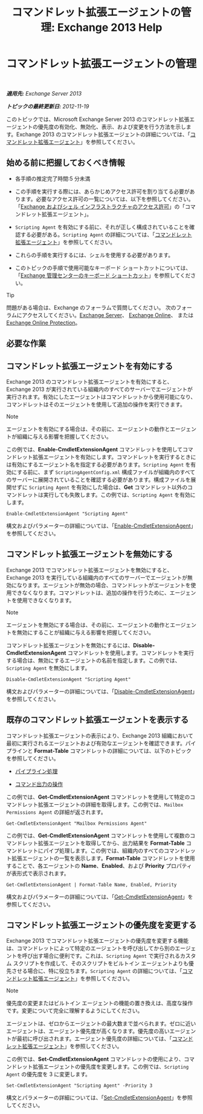 ﻿---
title: 'コマンドレット拡張エージェントの管理: Exchange 2013 Help'
TOCTitle: コマンドレット拡張エージェントの管理
ms:assetid: 9141b3cb-ad13-4415-be2f-aa89f91445f5
ms:mtpsurl: https://technet.microsoft.com/ja-jp/library/Dd298143(v=EXCHG.150)
ms:contentKeyID: 50555816
ms.date: 05/23/2018
mtps_version: v=EXCHG.150
ms.translationtype: MT
---

# コマンドレット拡張エージェントの管理

 

_**適用先:** Exchange Server 2013_

_**トピックの最終更新日:** 2012-11-19_

このトピックでは、Microsoft Exchange Server 2013 のコマンドレット拡張エージェントの優先度の有効化、無効化、表示、および変更を行う方法を示します。Exchange 2013 のコマンドレット拡張エージェントの詳細については、「[コマンドレット拡張エージェント](cmdlet-extension-agents-exchange-2013-help.md)」を参照してください。

## 始める前に把握しておくべき情報

  - 各手順の推定完了時間:5 分未満

  - この手順を実行する際には、あらかじめアクセス許可を割り当てる必要があります。必要なアクセス許可の一覧については、以下を参照してください。「[Exchange およびシェル インフラストラクチャのアクセス許可](exchange-and-shell-infrastructure-permissions-exchange-2013-help.md)」の「コマンドレット拡張エージェント」。

  - `Scripting Agent` を有効にする前に、それが正しく構成されていることを確認する必要がある。`Scripting Agent` の詳細については、「[コマンドレット拡張エージェント](cmdlet-extension-agents-exchange-2013-help.md)」を参照してください。

  - これらの手順を実行するには、シェルを使用する必要があります。

  - このトピックの手順で使用可能なキーボード ショートカットについては、「[Exchange 管理センターのキーボード ショートカット](keyboard-shortcuts-in-the-exchange-admin-center-exchange-online-protection-help.md)」を参照してください。


> [!TIP]
> 問題がある場合は、Exchange のフォーラムで質問してください。 次のフォーラムにアクセスしてください。<A href="https://go.microsoft.com/fwlink/p/?linkid=60612">Exchange Server</A>、 <A href="https://go.microsoft.com/fwlink/p/?linkid=267542">Exchange Online</A>、 または <A href="https://go.microsoft.com/fwlink/p/?linkid=285351">Exchange Online Protection</A>。



## 必要な作業

## コマンドレット拡張エージェントを有効にする

Exchange 2013 のコマンドレット拡張エージェントを有効にすると、Exchange 2013 が実行されている組織内のすべてのサーバーでエージェントが実行されます。有効にしたエージェントはコマンドレットから使用可能になり、コマンドレットはそのエージェントを使用して追加の操作を実行できます。


> [!NOTE]
> エージェントを有効にする場合は、その前に、エージェントの動作とエージェントが組織に与える影響を把握してください。



この例では、**Enable-CmdletExtensionAgent** コマンドレットを使用してコマンドレット拡張エージェントを有効にします。コマンドレットを実行するときには有効にするエージェント名を指定する必要があります。`Scripting Agent` を有効にする前に、まず `ScriptingAgentConfig.xml` 構成ファイルが組織内のすべてのサーバーに展開されていることを確認する必要があります。構成ファイルを展開せずに `Scripting Agent` を有効にした場合は、**Get** コマンドレット以外のコマンドレットは実行しても失敗します。この例では、`Scripting Agent` を有効にします。

    Enable-CmdletExtensionAgent "Scripting Agent"

構文およびパラメーターの詳細については、「[Enable-CmdletExtensionAgent](https://technet.microsoft.com/ja-jp/library/dd335192\(v=exchg.150\))」を参照してください。

## コマンドレット拡張エージェントを無効にする

Exchange 2013 でコマンドレット拡張エージェントを無効にすると、Exchange 2013 を実行している組織内のすべてのサーバーでエージェントが無効になります。エージェントが無効の場合、コマンドレットがエージェントを使用できなくなります。コマンドレットは、追加の操作を行うために、エージェントを使用できなくなります。


> [!NOTE]
> エージェントを無効にする場合は、その前に、エージェントの動作とエージェントを無効にすることが組織に与える影響を把握してください。



コマンドレット拡張エージェントを無効にするには、**Disable-CmdletExtensionAgent** コマンドレットを使用します。コマンドレットを実行する場合は、無効にするエージェントの名前を指定します。この例では、`Scripting Agent` を無効にします。

    Disable-CmdletExtensionAgent "Scripting Agent"

構文およびパラメーターの詳細については、「[Disable-CmdletExtensionAgent](https://technet.microsoft.com/ja-jp/library/dd298132\(v=exchg.150\))」を参照してください。

## 既存のコマンドレット拡張エージェントを表示する

コマンドレット拡張エージェントの表示により、Exchange 2013 組織において最初に実行されるエージェントおよび有効なエージェントを確認できます。パイプラインと **Format-Table** コマンドレットの詳細については、以下のトピックを参照してください。

  - [パイプライン処理](https://technet.microsoft.com/ja-jp/library/aa998260\(v=exchg.150\))

  - [コマンド出力の操作](working-with-command-output-exchange-2013-help.md)

この例では、**Get-CmdletExtensionAgent** コマンドレットを使用して特定のコマンドレット拡張エージェントの詳細を取得します。この例では、`Mailbox Permissions Agent` の詳細が返されます。

    Get-CmdletExtensionAgent "Mailbox Permissions Agent"

この例では、**Get-CmdletExtensionAgent** コマンドレットを使用して複数のコマンドレット拡張エージェントを取得してから、出力結果を **Format-Table** コマンドレットにパイプ処理します。この例では、組織内のすべてのコマンドレット拡張エージェントの一覧を表示します。**Format-Table** コマンドレットを使用することで、各エージェントの **Name**、**Enabled**、および **Priority** プロパティが表形式で表示されます。

    Get-CmdletExtensionAgent | Format-Table Name, Enabled, Priority

構文およびパラメーターの詳細については、「[Get-CmdletExtensionAgent](https://technet.microsoft.com/ja-jp/library/dd297946\(v=exchg.150\))」を参照してください。

## コマンドレット拡張エージェントの優先度を変更する

Exchange 2013 でコマンドレット拡張エージェントの優先度を変更する機能は、コマンドレットによって特定のエージェントを呼び出してから別のエージェントを呼び出す場合に便利です。これは、`Scripting Agent` で実行されるカスタム スクリプトを作成して、そのスクリプトをビルトイン エージェントよりも優先させる場合に、特に役立ちます。`Scripting Agent` の詳細については、「[コマンドレット拡張エージェント](cmdlet-extension-agents-exchange-2013-help.md)」を参照してください。


> [!NOTE]
> 優先度の変更またはビルトイン エージェントの機能の置き換えは、高度な操作です。変更について完全に理解するようにしてください。



エージェントは、ゼロからエージェントの最大数まで並べられます。ゼロに近いエージェントは、エージェント優先度が高くなります。優先度の高いエージェントが最初に呼び出されます。エージェント優先度の詳細については、「[コマンドレット拡張エージェント](cmdlet-extension-agents-exchange-2013-help.md)」を参照してください。

この例では、**Set-CmdletExtensionAgent** コマンドレットの使用により、コマンドレット拡張エージェントの優先度を変更します。この例では、`Scripting Agent` の優先度を 3 に変更します。

    Set-CmdletExtensionAgent "Scripting Agent" -Priority 3

構文とパラメーターの詳細については、「[Set-CmdletExtensionAgent](https://technet.microsoft.com/ja-jp/library/dd335175\(v=exchg.150\))」を参照してください。

